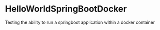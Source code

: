# HelloWorldSpringBootDocker
Testing the ability to run a springboot application within a docker container
